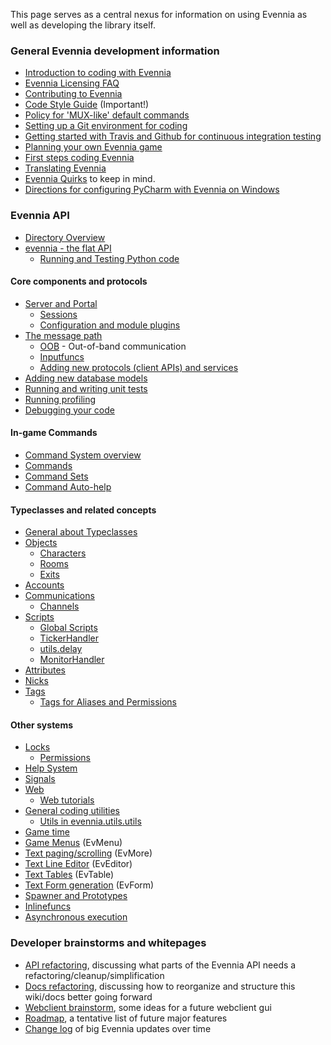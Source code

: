 [](Main-hub-for-all-technical-developer-and-coding-information.)

This page serves as a central nexus for information on using Evennia as well as developing the library itself.

### General Evennia development information

- [Introduction to coding with Evennia](Coding-Introduction)
- [Evennia Licensing FAQ](Licensing.md)
- [Contributing to Evennia](Contributing.md)
- [Code Style Guide](https://github.com/evennia/evennia/blob/master/CODING_STYLE.md) (Important!)
- [Policy for 'MUX-like' default commands](Using-MUX-As-a-Standard)
- [Setting up a Git environment for coding](Version-Control)
- [Getting started with Travis and Github for continuous integration testing](Using-Travis)
- [Planning your own Evennia game](Game-Planning)
- [First steps coding Evennia](First-Steps-Coding)
- [Translating Evennia](Internationalization#translating-evennia)
- [Evennia Quirks](Quirks.md) to keep in mind.
- [Directions for configuring PyCharm with Evennia on Windows](Setting-up-PyCharm)

### Evennia API

- [Directory Overview](Directory-Overview)
- [evennia - the flat API](Evennia-API)
  - [Running and Testing Python code](Execute-Python-Code)

#### Core components and protocols

- [Server and Portal](Portal-and-Server)  
  - [Sessions](Sessions.md)
  - [Configuration and module plugins](Server-Conf)
- [The message path](Messagepath.md)
  - [OOB](OOB.md) - Out-of-band communication
  - [Inputfuncs](Inputfuncs.md)
  - [Adding new protocols (client APIs) and services](Custom-Protocols)
- [Adding new database models](New-Models)
- [Running and writing unit tests](Unit-Testing)
- [Running profiling](Profiling.md) 
- [Debugging your code](Debugging.md)

#### In-game Commands

- [Command System overview](Command-System)
- [Commands](Commands.md) 
- [Command Sets](Command-Sets)
- [Command Auto-help](Help-System#command-auto-help-system)

#### Typeclasses and related concepts

- [General about Typeclasses](Typeclasses.md)
- [Objects](Objects.md)
  - [Characters](Objects#characters)
  - [Rooms](Objects#rooms)
  - [Exits](Objects#exits)
- [Accounts](Accounts.md)
- [Communications](Communications.md)
  - [Channels](Communications#channels)
- [Scripts](Scripts.md)
  - [Global Scripts](Scripts#Global-Scripts)
  - [TickerHandler](TickerHandler.md)
  - [utils.delay](https://github.com/evennia/evennia/wiki/Coding-Utils#utilsdelay)
  - [MonitorHandler](MonitorHandler.md)
- [Attributes](Attributes.md)
- [Nicks](Nicks.md)
- [Tags](Tags.md)
  - [Tags for Aliases and Permissions](Tags#using-aliases-and-permissions)

#### Other systems

- [Locks](Locks.md)
   - [Permissions](Locks#permissions)
- [Help System](Help-System)
- [Signals](Signals.md)
- [Web](Web-features)
   - [Web tutorials](Web-tutorial)
- [General coding utilities](Coding-Utils)
   - [Utils in evennia.utils.utils](evennia.utils.utils)
- [Game time](Coding-Utils#game-time)
- [Game Menus](EvMenu.md) (EvMenu)
- [Text paging/scrolling](EvMore) (EvMore)
- [Text Line Editor](EvEditor.md) (EvEditor)
- [Text Tables](https://github.com/evennia/evennia/wiki/evennia.utils.evtable) (EvTable)
- [Text Form generation](https://github.com/evennia/evennia/wiki/evennia.utils.evform) (EvForm)
- [Spawner and Prototypes](https://github.com/evennia/evennia/wiki/Spawner-and-Prototypes)
- [Inlinefuncs](TextTags#inline-functions)
- [Asynchronous execution](Async-Process)

### Developer brainstorms and whitepages

- [API refactoring](API-refactoring), discussing what parts of the Evennia API needs a refactoring/cleanup/simplification
- [Docs refactoring](Docs-refactoring), discussing how to reorganize and structure this wiki/docs better going forward
- [Webclient brainstorm](Webclient-brainstorm), some ideas for a future webclient gui
- [Roadmap](Roadmap.md), a tentative list of future major features
- [Change log](https://github.com/evennia/evennia/blob/master/CHANGELOG.md) of big Evennia updates over time


[group]: https://groups.google.com/forum/#!forum/evennia
[online-form]: https://docs.google.com/spreadsheet/viewform?hl=en_US&formkey=dGN0VlJXMWpCT3VHaHpscDEzY1RoZGc6MQ#gid=0 
[issues]: https://github.com/evennia/evennia/issues
